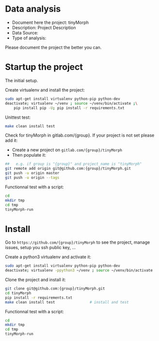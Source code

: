 # Data analysis
- Document here the project: tinyMorph
- Description: Project Description
- Data Source:
- Type of analysis:

Please document the project the better you can.

# Startup the project

The initial setup.

Create virtualenv and install the project:
```bash
sudo apt-get install virtualenv python-pip python-dev
deactivate; virtualenv ~/venv ; source ~/venv/bin/activate ;\
    pip install pip -U; pip install -r requirements.txt
```

Unittest test:
```bash
make clean install test
```

Check for tinyMorph in gitlab.com/{group}.
If your project is not set please add it:

- Create a new project on `gitlab.com/{group}/tinyMorph`
- Then populate it:

```bash
##   e.g. if group is "{group}" and project_name is "tinyMorph"
git remote add origin git@github.com:{group}/tinyMorph.git
git push -u origin master
git push -u origin --tags
```

Functionnal test with a script:

```bash
cd
mkdir tmp
cd tmp
tinyMorph-run
```

# Install

Go to `https://github.com/{group}/tinyMorph` to see the project, manage issues,
setup you ssh public key, ...

Create a python3 virtualenv and activate it:

```bash
sudo apt-get install virtualenv python-pip python-dev
deactivate; virtualenv -ppython3 ~/venv ; source ~/venv/bin/activate
```

Clone the project and install it:

```bash
git clone git@github.com:{group}/tinyMorph.git
cd tinyMorph
pip install -r requirements.txt
make clean install test                # install and test
```
Functionnal test with a script:

```bash
cd
mkdir tmp
cd tmp
tinyMorph-run
```

